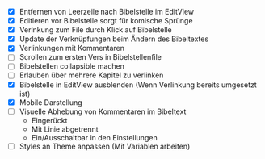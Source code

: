 - [x] Entfernen von Leerzeile nach Bibelstelle im EditView
- [x] Editieren vor Bibelstelle sorgt für komische Sprünge
- [x] Verlnkung zum File durch Klick auf Bibelstelle 
- [x] Update der Verknüpfungen beim Ändern des Bibeltextes
- [x] Verlinkungen mit Kommentaren
- [ ] Scrollen zum ersten Vers in Bibelstellenfile 
- [ ] Bibelstellen collapsible machen 
- [ ] Erlauben über mehrere Kapitel zu verlinken
- [x] Bibelstelle in EditView ausblenden (Wenn Verlinkung bereits umgesetzt ist)
- [x] Mobile Darstellung
- [ ] Visuelle Abhebung von Kommentaren im Bibeltext
  - Eingerückt 
  - Mit Linie abgetrennt
  - Ein/Ausschaltbar in den Einstellungen
- [ ] Styles an Theme anpassen (Mit Variablen arbeiten)

